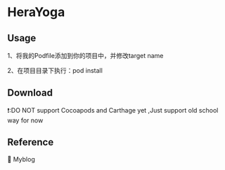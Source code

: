 # HeraYoga

## Usage

1、将我的Podfile添加到你的项目中，并修改target name

2、在项目目录下执行：pod install

## Download

❗️:DO NOT support Cocoapods and Carthage yet ,Just support old school way for now

## Reference

🎺  Myblog
